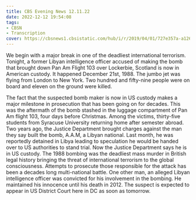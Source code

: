 ```yaml
---
title: CBS Evening News 12.11.22
date: 2022-12-12 19:54:08
tags:
- CBSN
- Transcription
cover: https://cbsnews1.cbsistatic.com/hub/i/r/2019/04/01/727e357a-a126-4138-a2c5-4d3222669d57/thumbnail/640x360/3ff2761028dc5c65cc4f07acd54bcd5c/cbsn2-logo-1920x1080.jpg
---
```

We begin with a major break in one of the deadliest international terrorism. Tonight, a former Libyan intelligence officer accused of making the bomb that brought down Pan Am Flight 103 over Lockerbie, Scotland is now in American custody. It happened December 21st, 1988. The jumbo jet was flying from London to New York. Two hundred and fifty-nine people were on board and eleven on the ground were killed. 

The fact that the suspected bomb maker is now in US custody makes a major milestone in prosecution that has been going on for decades. This was the aftermath of the bomb stashed in the luggage compartment of Pan Am flight 103, four days before Christmas. Among the victims, thirty-five students from Syracuse University returning home after semester abroad. Two years ago, the Justice Department brought charges against the man they say built the bomb, A.A.M, a Libyan national. Last month, he was reportedly detained in Libya leading to speculation he would be handed over to US authorities to stand trial. Now the Justice Department says he is in US custody. The 1988 bombing was the deadliest mass murder in British legal history bringing the threat of international terrorism to the global consciousness. Attempts to prosecute those responsible for the attack has been a decades long multi-national battle. One other man, an alleged Libyan intelligence officer was convicted for his involvement in the bombing. He maintained his innocence until his death in 2012. The suspect is expected to appear in US District Court here in DC as soon as tomorrow.
